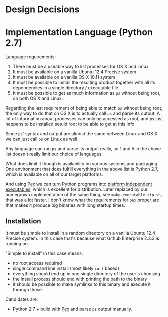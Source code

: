 # Design Decisions

# Implementation Language (Python 2.7)
Language requirements:

1. There must be a useable way to list processes for OS X and Linux
2. It must be available on a vanilla Ubuntu 12.4 Precise system
3. It must be available on a vanilla OS X 10.11 system
4. It must be possible to install the resulting product together with all its
dependencies in a single directory / executable file
5. It must be possible to get as much information as `ps` without being root, on
both OS X and Linux.

Regarding the last requirement of being able to match `ps` without being root,
the only way to do that on OS X is to actually call `ps` and parse its output.
A lot of information about processes can only be accessed as root, and `ps` just
happens to be installed setuid root to be able to get at this info.

Since `ps`' syntax and output are almost the same between Linux and OS X we can
just call `ps` on Linux as well.

Any language can run `ps` and parse its output really, so 1 and 5 in the above
list doesn't really limit our choice of languages.

What does limit it though is availability on various systems and packaging. One
environment that does fulfill everything in the above list is Python 2.7, which
is available on all of our target platforms.

And using [Pex](https://github.com/pantsbuild/pex) we can turn Python programs
into [platform independent
executables](https://pex.readthedocs.org/en/stable/whatispex.html#whatispex),
which is excellent for distribution. Later replaced by our homegrown
implementation of the same thing, see `make-executable-zip.sh`, that was a lot
faster. I don't know what the requirements for `pex` proper are that makes it
produce big binaries with long startup times.

## Installation
It must be simple to install in a random directory on a vanilla
Ubuntu 12.4 Precise system. In this case that's because what Github Enterprise
2.3.3 is running on.

"Simple to install" in this case means:
* no root access required
* single command line install (most likely `curl` based)
* everything should end up in one single directory of the user's choosing
* the install process should end with printing the path to the binary
* it should be possible to make symlinks to this binary and execute it through
those

Candidates are:
* Python 2.7 + build with [Pex](https://github.com/pantsbuild/pex) and parse
`ps` output manually.
